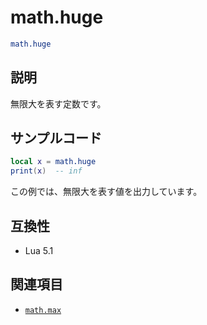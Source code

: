 # math.huge

```lua
math.huge
```

## 説明

無限大を表す定数です。

## サンプルコード

```lua
local x = math.huge
print(x)  -- inf
```

この例では、無限大を表す値を出力しています。

## 互換性

- Lua 5.1

## 関連項目

- [`math.max`](max.md)